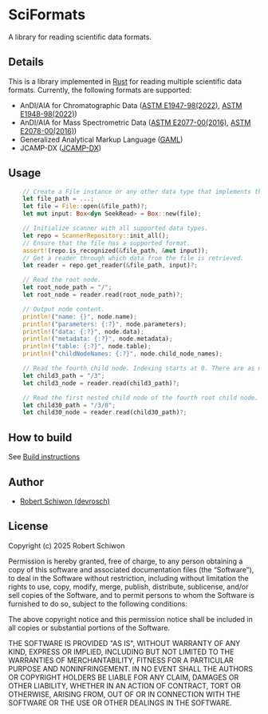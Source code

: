 # SciFormats

A library for reading scientific data formats.

## Details

This is a library implemented in [Rust](https://www.rust-lang.org/) for reading multiple scientific data formats. Currently, the following formats are supported:
- AnDI/AIA for Chromatographic Data ([ASTM E1947-98(2022)](https://www.astm.org/e1947-98r22.html), [ASTM E1948-98(2022)](https://www.astm.org/e1948-98r22.html))
- AnDI/AIA for Mass Spectrometric Data ([ASTM E2077-00(2016)](https://www.astm.org/e2077-00r16.html), [ASTM E2078-00(2016)](https://www.astm.org/e2078-00r16.html))
- Generalized Analytical Markup Language ([GAML](https://www.gaml.org/))
- JCAMP-DX ([JCAMP-DX](http://www.jcamp-dx.org/))

## Usage

```rust
    // Create a File instance or any other data type that implements the Read and Seek traits.
    let file_path = ...;
    let file = File::open(&file_path)?;
    let mut input: Box<dyn SeekRead> = Box::new(file);

    // Initialize scanner with all supported data types.
    let repo = ScannerRepository::init_all();
    // Ensure that the file has a supported format.
    assert!(repo.is_recognized(&file_path, &mut input));
    // Get a reader through which data from the file is retrieved.
    let reader = repo.get_reader(&file_path, input)?;

    // Read the root node.
    let root_node_path = "/";
    let root_node = reader.read(root_node_path)?;

    // Output node content.
    println!("name: {}", node.name);
    println!("parameters: {:?}", node.parameters);
    println!("data: {:?}", node.data);
    println!("metadata: {:?}", node.metadata);
    println!("table: {:?}", node.table);
    println!("childNodeNames: {:?}", node.child_node_names);

    // Read the fourth child node. Indexing starts at 0. There are as many child nodes as elements in the child_node_names list.
    let child3_path = "/3";
    let child3_node = reader.read(child3_path)?;

    // Read the first nested child node of the fourth root child node.
    let child30_path = "/3/0";
    let child30_node = reader.read(child30_path)?;
```
## How to build

See [Build instructions](./BUILD_INSTRUCTIONS.md)

## Author

- [Robert Schiwon (devrosch)](https://github.com/devrosch)

## License

Copyright (c) 2025 Robert Schiwon

Permission is hereby granted, free of charge, to any person obtaining a copy of this software and associated documentation files (the “Software”), to deal in the Software without restriction, including without limitation the rights to use, copy, modify, merge, publish, distribute, sublicense, and/or sell copies of the Software, and to permit persons to whom the Software is furnished to do so, subject to the following conditions:

The above copyright notice and this permission notice shall be included in all copies or substantial portions of the Software.

THE SOFTWARE IS PROVIDED "AS IS", WITHOUT WARRANTY OF ANY KIND, EXPRESS OR IMPLIED, INCLUDING BUT NOT LIMITED TO THE WARRANTIES OF MERCHANTABILITY, FITNESS FOR A PARTICULAR PURPOSE AND NONINFRINGEMENT. IN NO EVENT SHALL THE AUTHORS OR COPYRIGHT HOLDERS BE LIABLE FOR ANY CLAIM, DAMAGES OR OTHER LIABILITY, WHETHER IN AN ACTION OF CONTRACT, TORT OR OTHERWISE, ARISING FROM, OUT OF OR IN CONNECTION WITH THE SOFTWARE OR THE USE OR OTHER DEALINGS IN THE SOFTWARE.
